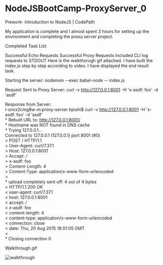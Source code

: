 # NodeJSBootCamp-ProxyServer_0
Prework- Introduction to NodeJS | CodePath 

My application is complete and I almost spent 3 hours for setting up the environment and completing the proxu server project.

Completed Task List:

Successful Echo Requests
Successful Proxy Requests
Included CLI
log requests to STDOUT
Here is the walkthorugh gif attached. I have built the index.js step by step according to video. I have displayed the end result task.

Starting the server:
 nodemon --exec babel-node -- index.js

Request Sent to Proxy Server:
curl -v http://127.0.0.1:8001 -H 'x-asdf: foo' -d 'asdf'

Response from Server:
<br>l-snvx2cmg8w-m:proxy-server bjoshi$ curl -v http://127.0.0.1:8001 -H 'x-asdf: foo' -d 'asdf'
<br>* Rebuilt URL to: http://127.0.0.1:8001/
<br>* Hostname was NOT found in DNS cache
<br>*   Trying 127.0.0.1...
<br>Connected to 127.0.0.1 (127.0.0.1) port 8001 (#0)
<br>> POST / HTTP/1.1
<br>> User-Agent: curl/7.37.1
<br>> Host: 127.0.0.1:8001
<br>> Accept: */*
<br>> x-asdf: foo
<br>> Content-Length: 4
<br>> Content-Type: application/x-www-form-urlencoded
<br>> 
<br>* upload completely sent off: 4 out of 4 bytes
<br>< HTTP/1.1 200 OK
<br>< user-agent: curl/7.37.1
<br>< host: 127.0.0.1:8001
<br>< accept: */*
<br>< x-asdf: foo
<br>< content-length: 4
<br>< content-type: application/x-www-form-urlencoded
<br>< connection: close
<br>< date: Thu, 20 Aug 2015 18:01:05 GMT
<br>< 
<br>* Closing connection 0

Walkthrough.gif

![walkthrough](https://cloud.githubusercontent.com/assets/5514807/9391072/b71136ea-4729-11e5-8396-2671f494a083.gif)

